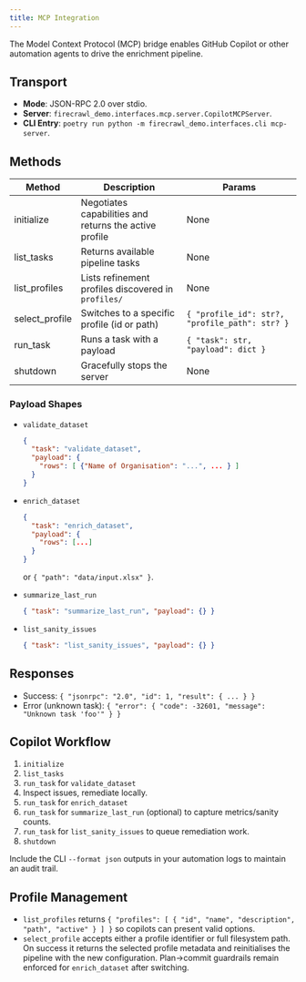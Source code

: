 ```yaml
---
title: MCP Integration
---
```


The Model Context Protocol (MCP) bridge enables GitHub Copilot or other automation agents to drive the enrichment pipeline.

## Transport

- **Mode**: JSON-RPC 2.0 over stdio.
- **Server**: `firecrawl_demo.interfaces.mcp.server.CopilotMCPServer`.
- **CLI Entry**: `poetry run python -m firecrawl_demo.interfaces.cli mcp-server`.

## Methods

| Method         | Description                                            | Params                                     |
| -------------- | ------------------------------------------------------ | ------------------------------------------ |
| initialize     | Negotiates capabilities and returns the active profile | None                                       |
| list_tasks     | Returns available pipeline tasks                       | None                                       |
| list_profiles  | Lists refinement profiles discovered in `profiles/`    | None                                       |
| select_profile | Switches to a specific profile (id or path)            | `{ "profile_id": str?, "profile_path": str? }` |
| run_task       | Runs a task with a payload                             | `{ "task": str, "payload": dict }`            |
| shutdown       | Gracefully stops the server                            | None                                       |

### Payload Shapes

- `validate_dataset`

  ```json
  {
    "task": "validate_dataset",
    "payload": {
      "rows": [ {"Name of Organisation": "...", ... } ]
    }
  }
  ```

- `enrich_dataset`

  ```json
  {
    "task": "enrich_dataset",
    "payload": {
      "rows": [...]
    }
  }
  ```

  or `{ "path": "data/input.xlsx" }`.

- `summarize_last_run`

  ```json
  { "task": "summarize_last_run", "payload": {} }
  ```

- `list_sanity_issues`

  ```json
  { "task": "list_sanity_issues", "payload": {} }
  ```

## Responses

- Success: `{ "jsonrpc": "2.0", "id": 1, "result": { ... } }`
- Error (unknown task): `{ "error": { "code": -32601, "message": "Unknown task 'foo'" } }`

## Copilot Workflow

1. `initialize`
2. `list_tasks`
3. `run_task` for `validate_dataset`
4. Inspect issues, remediate locally.
5. `run_task` for `enrich_dataset`
6. `run_task` for `summarize_last_run` (optional) to capture metrics/sanity counts.
7. `run_task` for `list_sanity_issues` to queue remediation work.
8. `shutdown`

Include the CLI `--format json` outputs in your automation logs to maintain an audit trail.

## Profile Management

- `list_profiles` returns `{ "profiles": [ { "id", "name", "description", "path", "active" } ] }` so copilots can present valid options.
- `select_profile` accepts either a profile identifier or full filesystem path. On success it returns the selected profile metadata and reinitialises the pipeline with the new configuration. Plan→commit guardrails remain enforced for `enrich_dataset` after switching.
